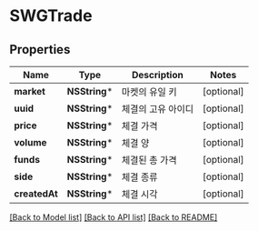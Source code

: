 # SWGTrade

## Properties
Name | Type | Description | Notes
------------ | ------------- | ------------- | -------------
**market** | **NSString*** | 마켓의 유일 키 | [optional] 
**uuid** | **NSString*** | 체결의 고유 아이디 | [optional] 
**price** | **NSString*** | 체결 가격 | [optional] 
**volume** | **NSString*** | 체결 양 | [optional] 
**funds** | **NSString*** | 체결된 총 가격 | [optional] 
**side** | **NSString*** | 체결 종류 | [optional] 
**createdAt** | **NSString*** | 체결 시각 | [optional] 

[[Back to Model list]](../README.md#documentation-for-models) [[Back to API list]](../README.md#documentation-for-api-endpoints) [[Back to README]](../README.md)


